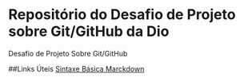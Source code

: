 # Repositório do Desafio de Projeto sobre Git/GitHub da Dio
Desafio de Projeto Sobre Git/GitHub

##Links Úteis
[Sintaxe Básica Marckdown](https://docs.github.com/pt/get-started/writing-on-github/getting-started-with-writing-and-formatting-on-github/basic-writing-and-formatting-syntax)
